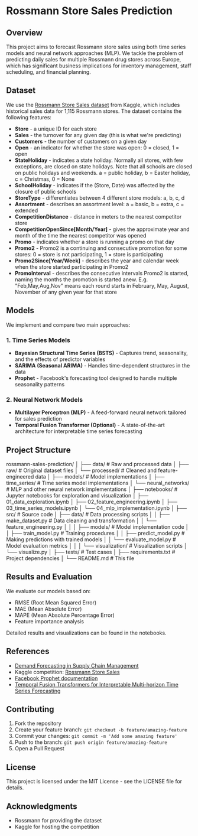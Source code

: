 # Rossmann Store Sales Prediction

## Overview
This project aims to forecast Rossmann store sales using both time series models and neural network approaches (MLP). We tackle the problem of predicting daily sales for multiple Rossmann drug stores across Europe, which has significant business implications for inventory management, staff scheduling, and financial planning.

## Dataset
We use the [Rossmann Store Sales dataset](https://www.kaggle.com/datasets/shahpranshu27/rossman-store-sales) from Kaggle, which includes historical sales data for 1,115 Rossmann stores. The dataset contains the following features:

* **Store** - a unique ID for each store
* **Sales** - the turnover for any given day (this is what we're predicting)
* **Customers** - the number of customers on a given day
* **Open** - an indicator for whether the store was open: 0 = closed, 1 = open
* **StateHoliday** - indicates a state holiday. Normally all stores, with few exceptions, are closed on state holidays. Note that all schools are closed on public holidays and weekends. a = public holiday, b = Easter holiday, c = Christmas, 0 = None
* **SchoolHoliday** - indicates if the (Store, Date) was affected by the closure of public schools
* **StoreType** - differentiates between 4 different store models: a, b, c, d
* **Assortment** - describes an assortment level: a = basic, b = extra, c = extended
* **CompetitionDistance** - distance in meters to the nearest competitor store
* **CompetitionOpenSince[Month/Year]** - gives the approximate year and month of the time the nearest competitor was opened
* **Promo** - indicates whether a store is running a promo on that day
* **Promo2** - Promo2 is a continuing and consecutive promotion for some stores: 0 = store is not participating, 1 = store is participating
* **Promo2Since[Year/Week]** - describes the year and calendar week when the store started participating in Promo2
* **PromoInterval** - describes the consecutive intervals Promo2 is started, naming the months the promotion is started anew. E.g. "Feb,May,Aug,Nov" means each round starts in February, May, August, November of any given year for that store

## Models
We implement and compare two main approaches:

### 1. Time Series Models
- **Bayesian Structural Time Series (BSTS)** - Captures trend, seasonality, and the effects of predictor variables
- **SARIMA (Seasonal ARIMA)** - Handles time-dependent structures in the data
- **Prophet** - Facebook's forecasting tool designed to handle multiple seasonality patterns

### 2. Neural Network Models
- **Multilayer Perceptron (MLP)** - A feed-forward neural network tailored for sales prediction
- **Temporal Fusion Transformer (Optional)** - A state-of-the-art architecture for interpretable time series forecasting

## Project Structure
rossmann-sales-prediction/
│
├── data/                       # Raw and processed data
│   ├── raw/                    # Original dataset files
│   └── processed/              # Cleaned and feature-engineered data
│
├── models/                     # Model implementations
│   ├── time_series/            # Time series model implementations
│   └── neural_networks/        # MLP and other neural network implementations
│
├── notebooks/                  # Jupyter notebooks for exploration and visualization
│   ├── 01_data_exploration.ipynb
│   ├── 02_feature_engineering.ipynb
│   ├── 03_time_series_models.ipynb
│   └── 04_mlp_implementation.ipynb
│
├── src/                        # Source code
│   ├── data/                   # Data processing scripts
│   │   ├── make_dataset.py     # Data cleaning and transformation
│   │   └── feature_engineering.py
│   │
│   ├── models/                 # Model implementation code
│   │   ├── train_model.py      # Training procedures
│   │   ├── predict_model.py    # Making predictions with trained models
│   │   └── evaluate_model.py   # Model evaluation metrics
│   │
│   └── visualization/          # Visualization scripts
│       └── visualize.py
│
├── tests/                      # Test cases
│
├── requirements.txt            # Project dependencies
│
└── README.md                   # This file

## Results and Evaluation
We evaluate our models based on:
- RMSE (Root Mean Squared Error)
- MAE (Mean Absolute Error)
- MAPE (Mean Absolute Percentage Error)
- Feature importance analysis

Detailed results and visualizations can be found in the notebooks.

## References
- [Demand Forecasting in Supply Chain Management](https://paperswithcode.com/paper/demand-forecasting-in-supply-chain-management)
- Kaggle competition: [Rossmann Store Sales](https://www.kaggle.com/competitions/rossmann-store-sales)
- [Facebook Prophet documentation](https://facebook.github.io/prophet/)
- [Temporal Fusion Transformers for Interpretable Multi-horizon Time Series Forecasting](https://arxiv.org/abs/1912.09363)

## Contributing
1. Fork the repository
2. Create your feature branch: `git checkout -b feature/amazing-feature`
3. Commit your changes: `git commit -m 'Add some amazing feature'`
4. Push to the branch: `git push origin feature/amazing-feature`
5. Open a Pull Request

## License
This project is licensed under the MIT License - see the LICENSE file for details.

## Acknowledgments
- Rossmann for providing the dataset
- Kaggle for hosting the competition
